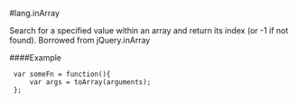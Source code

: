 #lang.inArray

Search for a specified value within an array and return its index (or -1 if not found).
Borrowed from jQuery.inArray

####Example

     var someFn = function(){
         var args = toArray(arguments);
     };

